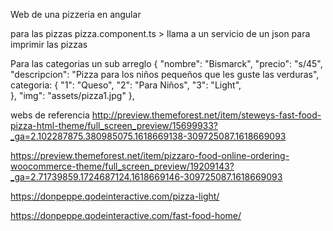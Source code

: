 
Web de una pizzeria en angular

para las pizzas
pizza.component.ts > llama a un servicio de un json para imprimir las pizzas

Para las categorias un sub arreglo
    {
        "nombre": "Bismarck",
        "precio": "s/45",
        "descripcion": "Pizza para los niños pequeños que les guste las verduras",
        categoria: {
        "1": "Queso",
        "2": "Para Niños",
        "3": "Light",       
        },
        "img": "assets/pizza1.jpg"
    },



webs de referencia
http://preview.themeforest.net/item/steweys-fast-food-pizza-html-theme/full_screen_preview/15699933?_ga=2.102287875.380985075.1618669138-309725087.1618669093

https://preview.themeforest.net/item/pizzaro-food-online-ordering-woocommerce-theme/full_screen_preview/19209143?_ga=2.71739859.1724687124.1618669146-309725087.1618669093

https://donpeppe.qodeinteractive.com/pizza-light/

https://donpeppe.qodeinteractive.com/fast-food-home/


